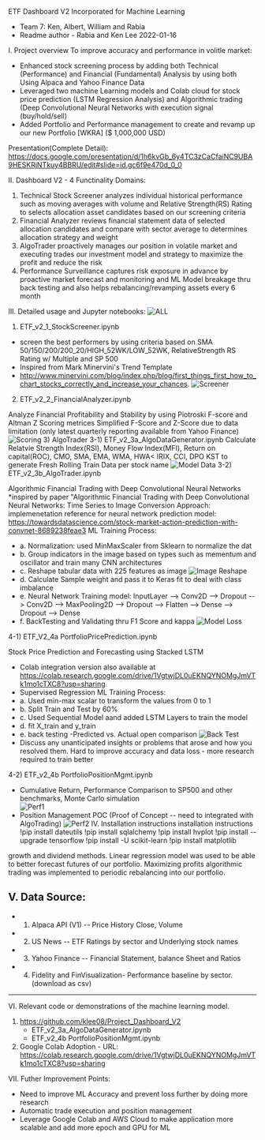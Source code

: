 ETF Dashboard V2 Incorporated for Machine Learning
- Team 7: Ken, Albert, William and Rabia
- Readme author - Rabia and Ken Lee 2022-01-16

I. Project overview
To improve accuracy and performance in volitle market:
- Enhanced stock screening process by adding both Technical (Performance) and Financial (Fundamental) Analysis by using both Using Alpaca and Yahoo Finance Data 
- Leveraged two machine Learning models and Colab cloud for stock price prediction (LSTM Regression Analysis) and Algorithmic trading (Deep Convolutional Neural Networks with execution signal (buy/hold/sell)
- Added Portfolio and Performance management to create and revamp up our new Portfolio [WKRA] ($ 1,000,000 USD) 

Presentation(Complete Detail): https://docs.google.com/presentation/d/1h6kvGb_6y4TC3zCaCfaiNC9UBA9HESKRjNTkuy4BBRU/edit#slide=id.gc6f9e470d_0_0

II. Dashboard V2 - 4 Functinality Domains:
1. Technical Stock Screener analyzes individual historical performance such as moving averages with volume and Relative Strength(RS) Rating to selects allocation asset candidates based on our screening criteria
2. Financial Analyzer reviews financial statement data of selected allocation candidates and compare with sector average 
to determines allocation strategy and weight
3. AlgoTrader proactively manages our position in volatile market and executing trades our investment model and strategy 
to maximize the profit and reduce the risk
4. Performance Surveillance captures risk exposure in advance by proactive market forecast and monitoring and 
ML Model breakage thru back testing and also helps rebalancing/revamping assets every 6 month 

III. Detailed usage and Jupyter notebooks: 
![ALL](https://github.com/klee08/Project_Dashboard_V2/blob/main/Resources/image9.PNG)
1) ETF_v2_1_StockScreener.ipynb 

- screen the best performers by using criteria based on SMA 50/150/200/200_20/HIGH_52WK/LOW_52WK, RelativeStrength RS Rating w/ Multiple and SP 500 
- Inspired from Mark Minervini's Trend Template
- http://www.minervini.com/blog/index.php/blog/first_things_first_how_to_chart_stocks_correctly_and_increase_your_chances.
![Screener](https://github.com/klee08/Project_Dashboard_V2/blob/main/Resources/image5.PNG)
2) ETF_v2_2_FinancialAnalyzer.ipynb

Analyze Financial Profitability and Stability by using Piotroski F-score and Altman Z Scoring metrices 
Simplified F-Score and Z-Score due to data limitation (only latest quarterly reporting available from Yahoo Finance)
![Scoring](https://github.com/klee08/Project_Dashboard_V2/blob/main/Resources/image6.PNG)
3) AlgoTrader
3-1) ETF_v2_3a_AlgoDataGenerator.ipynb
Calculate Relatvie Strength Index(RSI), Money Flow Index(MFI), Return on capital(ROC), 
CMO, SMA, EMA, WMA, HWA< IRIX, CCI, DPO KST to generate Fresh Rolling Train Data per stock name
![Model Data](https://github.com/klee08/Project_Dashboard_V2/blob/main/Resources/image4.PNG)
3-2) ETF_v2_3b_AlgoTrader.ipynb

Algorithmic Financial Trading with Deep Convolutional Neural Networks
*inspired by paper "Algorithmic Financial Trading with Deep Convolutional Neural Networks: Time Series to Image Conversion Approach:
implemenetation reference for neural network prediction model: https://towardsdatascience.com/stock-market-action-prediction-with-convnet-8689238feae3
ML Training Process:
- a. Normalization: used MinMaxScaler from Sklearn to normalize the dat
- b. Group indicators in the image based on types such as mementum and oscillator and train many CNN architectures
- c. Reshape tabular data with 225 features as image
![Image Reshape](https://github.com/klee08/Project_Dashboard_V2/blob/main/Resources/image1.PNG)
- d. Calculate Sample weight and pass it to Keras fit to deal with class imbalance
- e. Neural Network Training model: InputLayer --> Conv2D --> Dropout --> Conv2D --> MaxPooling2D --> Dropout --> Flatten --> Dense --> Dropout --> Dense
- f. BackTesting and Validating thru F1 Score and kappa
![Model Loss](https://github.com/klee08/Project_Dashboard_V2/blob/main/Resources/image2.PNG)

4-1) ETF_V2_4a PortfolioPricePrediction.ipynb

Stock Price Prediction and Forecasting using Stacked LSTM
- Colab integration version also available at https://colab.research.google.com/drive/1VgtwjDL0uEKNQYNOMgJmVTk1mo1cTXC8?usp=sharing
- Supervised Regression
ML Training Process:
- a. Used min-max scalar to transform the values from 0 to 1
- b. Split Train and Test by 60%
- c. Used Sequential Model aand added LSTM Layers to train the model
- d. fit X_train and y_train 
- e. back testing -Predicted vs. Actual open comparison
![Back Test](https://github.com/klee08/Project_Dashboard_V2/blob/main/Resources/image3.PNG)
- Discuss any unanticipated insights or problems that arose and how you resolved them.
   Hard to improve accuracy and data loss - more research required to train better

4-2) ETF_v2_4b PortfolioPositionMgmt.ipynb

- Cumulative Return, Performance Comparison to SP500 and other benchmarks, Monte Carlo simulation  
![Perf1](https://github.com/klee08/Project_Dashboard_V2/blob/main/Resources/image8.PNG)
- Position Management POC (Proof of Concept -- need to integrated with AlgoTrading)
![Perf2](https://github.com/klee08/Project_Dashboard_V2/blob/main/Resources/image7.PNG)
IV. Installation instructions
installation instructions
!pip install dateutils
!pip install sqlalchemy
!pip install hvplot
!pip install --upgrade tensorflow
!pip install -U scikit-learn
!pip install matplotlib

growth and dividend methods. Linear regression model was used to be able to better forecast futures of our portfolio. Maximizing profits algorithmic trading was implemented to periodic rebalancing into our portfolio.

V. Data Source:
-------------------------
- 1. Alpaca  API (V1) -- Price History Close, Volume
- 2. US News -- ETF Ratings by sector and Underlying stock names 
- 3. Yahoo Finance -- Financial Statement, balance Sheet and Ratios
- 4. Fidelity and FinVisualization- Performance baseline by sector. (download as csv) 
--------------------------   
  
VI. Relevant code or demonstrations of the machine learning model.
   1. https://github.com/klee08/Project_Dashboard_V2
      - ETF_v2_3a_AlgoDataGenerator.ipynb
      - ETF_v2_4b PortfolioPositionMgmt.ipynb
   2. Google Colab Adoption - URL: https://colab.research.google.com/drive/1VgtwjDL0uEKNQYNOMgJmVTk1mo1cTXC8?usp=sharing

VII. Futher Improvement Points:
  - Need to improve ML Accuracy and prevent loss further by doing more research
  - Automatic trade execution and position management 
  - Leverage Google Colab and AWS Cloud to make application more scalable and add more epoch and GPU for ML
